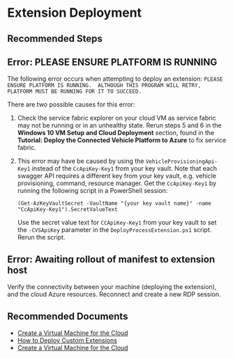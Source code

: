 <properties
	pageTitle="Extension Deployment"
	description="Process extension deployment issues"
	service="microsoft.connectedvehicleplatform"
	resource="core"
	authors="gobbyo"
	ms.author="jbeman"
	displayOrder=""
	selfHelpType="generic"
	supportTopicIds="32725773"
	resourceTags=""
	productPesIds="16918"
	cloudEnvironments="public"
	articleId="core-extension-deployment"
	ownershipId="AzureIot_Mobility"
/>

# Extension Deployment

## **Recommended Steps**

## Error: PLEASE ENSURE PLATFORM IS RUNNING

The following error occurs when attempting to deploy an extension: `PLEASE ENSURE PLATFORM IS RUNNING.  ALTHOUGH THIS PROGRAM WILL RETRY, PLATFORM MUST BE RUNNING FOR IT TO SUCCEED.`

There are two possible causes for this error:

1. Check the service fabric explorer on your cloud VM as service fabric may not be running or in an unhealthy state. Rerun steps 5 and 6 in the **Windows 10 VM Setup and Cloud Deployment** section, found in the **Tutorial: Deploy the Connected Vehicle Platform to Azure** to fix service fabric.

2. This error may have be caused by using the `VehicleProvisioningApi-Key1` instead of the `CcApiKey-Key1` from your key vault. Note that each swagger API requires a different key from your key vault, e.g. vehicle provisioning, command, resource manager. Get the `CcApiKey-Key1` by running the following script in a PowerShell session:

    `(Get-AzKeyVaultSecret -VaultName "{your key vault name}" -name "CcApiKey-Key1").SecretValueText`

    Use the secret value text for `CCApiKey-Key1` from your key vault to set the `-CVSApiKey` parameter in the `DeployProcessExtension.ps1` script. Rerun the script.

## Error: Awaiting rollout of manifest to extension host

Verify the connectivity between your machine (deploying the extension), and the cloud Azure resources. Reconnect and create a new RDP session.

## **Recommended Documents**

- [Create a Virtual Machine for the Cloud](https://dev.azure.com/mcvp-prod/Partner%20Kits/_git/mcvp-pkit?path=%2Farticles%2Fpk%2Ftutorials%2Fgeneral-audience-tutorial-prerequisites.md)
- [How to Deploy Custom Extensions](https://dev.azure.com/mcvp-prod/Partner%20Kits/_git/mcvp-pkit?path=%2Farticles%2Fpk%2Fhow-to-guides%2Fgeneral-audience-how-to-deploy-extensions.md)
- [Create a Virtual Machine for the Cloud](https://dev.azure.com/mcvp-prod/Partner%20Kits/_git/mcvp-pkit?path=%2Farticles%2Fpk%2Ftutorials%2Fgeneral-audience-tutorial-prerequisites.md)
